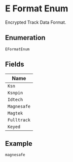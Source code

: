 
# E Format Enum

Encrypted Track Data Format.

## Enumeration

`EFormatEnum`

## Fields

| Name |
|  --- |
| `Ksn` |
| `Ksnpin` |
| `Idtech` |
| `Magnesafe` |
| `Magtek` |
| `Fulltrack` |
| `Keyed` |

## Example

```
magnesafe
```

